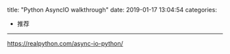 title: "Python AsyncIO walkthrough"
date: 2019-01-17 13:04:54
categories:
- 推荐
---

<https://realpython.com/async-io-python/>
